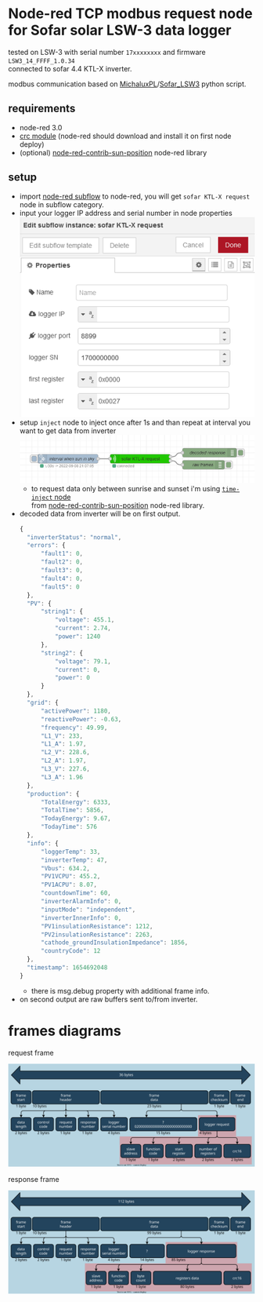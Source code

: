 # Node-red TCP modbus request node for Sofar solar LSW-3 data logger

tested on LSW-3 with serial number `17xxxxxxxx` and firmware `LSW3_14_FFFF_1.0.34`  
connected to sofar 4.4 KTL-X inverter.

modbus communication based on [MichaluxPL](https://github.com/MichaluxPL)/[Sofar_LSW3](https://github.com/MichaluxPL/Sofar_LSW3) python script.

## requirements
  - node-red 3.0
  - [crc module](https://www.npmjs.com/package/crc) (node-red should download and install it on first node deploy)
  - (optional) [node-red-contrib-sun-position](https://flows.nodered.org/node/node-red-contrib-sun-position) node-red library

## setup

- import [node-red subflow](sofar-KTL-x-request.json) to node-red, you will get `sofar KTL-X request` node in subflow category.
- input your logger IP address and serial number in node properties  
  ![subflow properties](images/subflow-properties.png)  
- setup `inject` node to inject once after 1s and than repeat at interval you want to get data from inverter  
  ![subflow example](images/subflow-node-example.png)  
  - to request data only between sunrise and sunset i'm using [`time-inject` node](https://github.com/rdmtc/node-red-contrib-sun-position/wiki/time-inject)  
  from [node-red-contrib-sun-position](https://flows.nodered.org/node/node-red-contrib-sun-position) node-red library.
- decoded data from inverter will be on first output.
  ```javascript
  {
    "inverterStatus": "normal",
    "errors": {
        "fault1": 0,
        "fault2": 0,
        "fault3": 0,
        "fault4": 0,
        "fault5": 0
    },
    "PV": {
        "string1": {
            "voltage": 455.1,
            "current": 2.74,
            "power": 1240
        },
        "string2": {
            "voltage": 79.1,
            "current": 0,
            "power": 0
        }
    },
    "grid": {
        "activePower": 1180,
        "reactivePower": -0.63,
        "frequency": 49.99,
        "L1_V": 233,
        "L1_A": 1.97,
        "L2_V": 228.6,
        "L2_A": 1.97,
        "L3_V": 227.6,
        "L3_A": 1.96
    },
    "production": {
        "TotalEnergy": 6333,
        "TotalTime": 5856,
        "TodayEnergy": 9.67,
        "TodayTime": 576
    },
    "info": {
        "loggerTemp": 33,
        "inverterTemp": 47,
        "Vbus": 634.2,
        "PV1VCPU": 455.2,
        "PV1ACPU": 8.07,
        "countdownTime": 60,
        "inverterAlarmInfo": 0,
        "inputMode": "independent",
        "inverterInnerInfo": 0,
        "PV1insulationResistance": 1212,
        "PV2insulationResistance": 2263,
        "cathode_groundInsulationImpedance": 1856,
        "countryCode": 12
    },
    "timestamp": 1654692048
  }
  ```
  - there is  msg.debug property with additional frame info.
- on second output are raw buffers sent to/from inverter.

# frames diagrams

request frame

![response frame diagram](images/LSW3-request-frame.svg)

response frame

![response frame diagram](images/LSW3-response-frame.svg)
